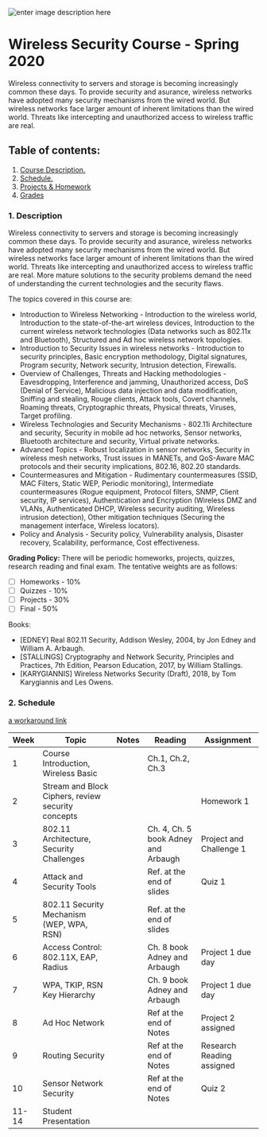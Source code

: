 
![enter image description here](https://www.uit.edu.vn/sites/vi/files/banner.png)

# Wireless Security Course - Spring 2020

Wireless connectivity to servers and storage is becoming increasingly common these days. To provide security and asurance, wireless networks have adopted many security mechanisms from the wired world. But wireless networks face larger amount of inherent limitations than the wired world. Threats like intercepting and unauthorized access to wireless traffic are real.


## Table of contents:
1.  [ Course Description. ](#desc)  
2. [ Schedule. ](#schedule)  
3. [Projects & Homework](#projects)
4. [Grades](#grade)
  
<a  name="desc"></a>  
### 1. Description  
  
Wireless connectivity to servers and storage is becoming increasingly common these days. To provide security and asurance, wireless networks have adopted many security mechanisms from the wired world. But wireless networks face larger amount of inherent limitations than the wired world. Threats like intercepting and unauthorized access to wireless traffic are real. More mature solutions to the security problems demand the need of understanding the current technologies and the security flaws.

The topics covered in this course are:

 - Introduction to Wireless Networking - Introduction to the wireless world, Introduction to the state-of-the-art wireless devices, Introduction to the current wireless network technologies (Data networks such as 802.11x and Bluetooth), Structured and Ad hoc wireless network topologies.
 - Introduction to Security Issues in wireless networks - Introduction to security principles, Basic encryption methodology, Digital signatures, Program security, Network security, Intrusion detection, Firewalls.
 - Overview of Challenges, Threats and Hacking methodologies - Eavesdropping, Interference and jamming, Unauthorized access, DoS (Denial of Service), Malicious data injection and data modification, Sniffing and stealing, Rouge clients, Attack tools, Covert channels, Roaming threats, Cryptographic threats, Physical threats, Viruses, Target profiling.
 - Wireless Technologies and Security Mechanisms - 802.11i Architecture and security, Security in mobile ad hoc networks, Sensor networks, Bluetooth architecture and security, Virtual private networks.
 - Advanced Topics - Robust localization in sensor networks, Security in wireless mesh networks, Trust issues in MANETs, and QoS-Aware MAC protocols and their security implications, 802.16, 802.20 standards.
 - Countermeasures and Mitigation - Rudimentary countermeasures (SSID, MAC Filters, Static WEP, Periodic monitoring), Intermediate countermeasures (Rogue equipment, Protocol filters, SNMP, Client security, IP services), Authentication and Encryption (Wireless DMZ and VLANs, Authenticated DHCP, Wireless security auditing, Wireless intrusion detection), Other mitigation techniques (Securing the management interface, Wireless locators).
 - Policy and Analysis - Security policy, Vulnerability analysis, Disaster recovery, Scalability, performance, Cost effectiveness.
 
**Grading Policy:** There will be periodic homeworks, projects, quizzes, research reading and final exam. The tentative weights are as follows: 
 - [ ] Homeworks - 10%
 - [ ] Quizzes - 10%
 - [ ] Projects - 30%
 - [ ] Final - 50%

Books: 
-   [EDNEY] Real 802.11 Security, Addison Wesley, 2004,   by Jon Edney and William A. Arbaugh.
-   [STALLINGS] Cryptography and Network Security, Principles and Practices, 7th Edition, Pearson Education, 2017,  by William Stallings.
-   [KARYGIANNIS] Wireless Networks Security (Draft),  2018,  by Tom Karygiannis and Les Owens.
  
<a  name="schedule"></a>  
### 2. Schedule

[a workaround link](wireless-security-course/blob/master/resourses/slides/lec-01-wlan-basics.ppt)

| Week | Topic  |  Notes | Reading |  Assignment
|--|--|-- | -- | -- |
| 1 | Course Introduction, Wireless Basic | | Ch.1, Ch.2, Ch.3 |  | 
| 2 | Stream and Block Ciphers, review security concepts | |  | Homework 1  | 
| 3 | 802.11 Architecture, Security Challenges | | Ch. 4, Ch. 5 book Adney and Arbaugh  | Project and Challenge 1  | 
| 4 | Attack and Security Tools | | Ref. at the end of slides  | Quiz 1  | 
| 5 | 802.11 Security Mechanism (WEP, WPA, RSN) | | Ref. at the end of slides  |   | 
| 6 | Access Control: 802.11X, EAP, Radius | | Ch. 8 book Adney and Arbaugh  |  Project 1 due day  | 
| 7 | WPA, TKIP, RSN Key Hierarchy | | Ch. 9 book Adney and Arbaugh  |  Project 1 due day  | 
| 8 | Ad Hoc Network | | Ref at the end of Notes  |  Project 2 assigned  | 
| 9 | Routing Security | | Ref at the end of Notes  |  Research Reading assigned | 
| 10 | Sensor Network Security | | Ref at the end of Notes  |  Quiz 2 | 
| 11-14 | Student Presentation | |   |  |










